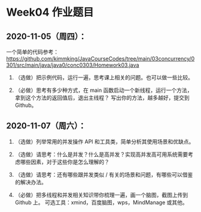 # Week04 作业题目

## 2020-11-05（周四）：

一个简单的代码参考：https://github.com/kimmking/JavaCourseCodes/tree/main/03concurrency/0301/src/main/java/java0/conc0303/Homework03.java

1. （选做）把示例代码，运行一遍，思考课上相关的问题。也可以做一些比较。

2. （必做）思考有多少种方式，在 main 函数启动一个新线程，运行一个方法，拿到这个方法的返回值后，退出主线程？
写出你的方法，越多越好，提交到 Github。

## 2020-11-07（周六）：

1. （选做）列举常用的并发操作 API 和工具类，简单分析其使用场景和优缺点。

2. （选做）请思考：什么是并发？什么是高并发？实现高并发高可用系统需要考虑哪些因素，对于这些你是怎么理解的？

3. （选做）请思考：还有哪些跟并发类似 / 有关的场景和问题，有哪些可以借鉴的解决办法。

4. （必做）把多线程和并发相关知识带你梳理一遍，画一个脑图，截图上传到 Github 上。
可选工具：xmind，百度脑图，wps，MindManage 或其他。